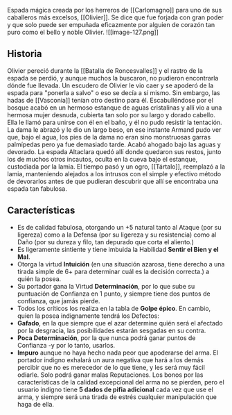 Espada mágica creada por los herreros de [[Carlomagno]] para uno de sus caballeros más excelsos, [[Olivier]].  Se dice que fue forjada con gran poder y que solo puede ser empuñada eficazmente por alguien de corazón tan puro como el bello y noble Olivier. 
![[image-127.png]]

## Historia 
Olivier pereció durante la [[Batalla de Roncesvalles]] y el rastro de la espada se perdió, y aunque muchos la buscaron, no pudieron encontrarla dónde fue llevada. Un escudero de Olivier le vio caer y se apoderó de la espada para "ponerla a salvo" o eso se decía a sí mismo. Sin embargo, las hadas de [[Vasconia]] tenían otro destino para él. Escabulléndose por el bosque acabó en un hermoso estanque de aguas cristalinas y allí vio a una hermosa mujer desnuda, cubierta tan solo por su largo y dorado cabello. Ella le llamó para unirse con él en el baño, y él no pudo resistir la tentación. La dama le abrazó y le dio un largo beso, en ese instante Armand pudo ver que, bajo el agua, los pies de la dama no eran sino monstruosas garras palmípedas pero ya fue demasiado tarde. Acabó ahogado bajo las aguas y devorado. La espada Altaclara quedó allí donde quedaron sus restos, junto los de muchos otros incautos, oculta en la cueva bajo el estanque, custodiada por la lamia. El tiempo pasó y un ogro, [[Tártalo]], reemplazó a la lamia, manteniendo alejados a los intrusos con el simple y efectivo método de devorarlos antes de que pudieran descubrir que allí se encontraba una espada tan fabulosa. 

## Características 
- Es de calidad fabulosa, otorgando un +5 natural tanto al Ataque (por su ligereza) como a la Defensa (por su ligereza y su resistencia) como al Daño (por su dureza y filo, tan depurado que corta el aliento.)
- Es ligeramente sintiente y tiene imbuida la Habilidad **Sentir el Bien y el Mal**. 
- Otorga la virtud **Intuición** (en una situación azarosa, tiene derecho a una tirada simple de 6+ para determinar cuál es la decisión correcta.) a quién la posea. 
- Su portador gana la Virtud **Determinación**, por lo que sube su puntuación de Confianza en 1 punto, y siempre tiene dos puntos de confianza, que jamás pierde. 
- Todos los críticos los realiza en la tabla de **Golpe épico**. 
En cambio, quien la posea indignamente tendrá los Defectos:
- **Gafado**, en la que siempre que el azar determine quién será el afectado por la desgracia, las posibilidades estarán sesgadas en su contra.  
- **Poca Determinación**, por la que nunca podrá ganar puntos de Confianza -y por lo tanto, usarlos. 
- **Impuro** aunque no haya hecho nada peor que apoderarse del arma. El portador indigno exhalará un aura negativa que hará a los demás percibir que no es merecedor de lo que tiene, y les será muy fácil odiarle. Solo podrá ganar malas Reputaciones. 
Los bonos por las  características de la calidad excepcional del arma no se pierden, pero el usuario indigno tiene  **5 dados de pifia adicional**  cada vez que use el arma, y siempre será una tirada de estrés cualquier manipulación que haga de ella. 
